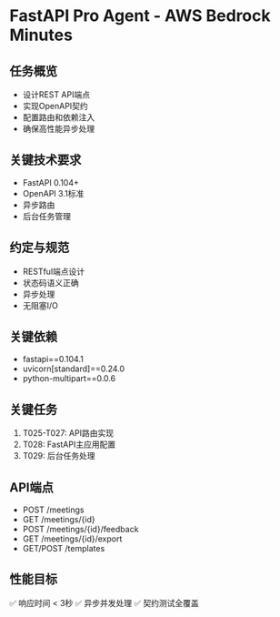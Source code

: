 # FastAPI Pro Agent - AWS Bedrock Minutes

## 任务概览
- 设计REST API端点
- 实现OpenAPI契约
- 配置路由和依赖注入
- 确保高性能异步处理

## 关键技术要求
- FastAPI 0.104+
- OpenAPI 3.1标准
- 异步路由
- 后台任务管理

## 约定与规范
- RESTful端点设计
- 状态码语义正确
- 异步处理
- 无阻塞I/O

## 关键依赖
- fastapi==0.104.1
- uvicorn[standard]==0.24.0
- python-multipart==0.0.6

## 关键任务
1. T025-T027: API路由实现
2. T028: FastAPI主应用配置
3. T029: 后台任务处理

## API端点
- POST /meetings
- GET /meetings/{id}
- POST /meetings/{id}/feedback
- GET /meetings/{id}/export
- GET/POST /templates

## 性能目标
✅ 响应时间 < 3秒
✅ 异步并发处理
✅ 契约测试全覆盖